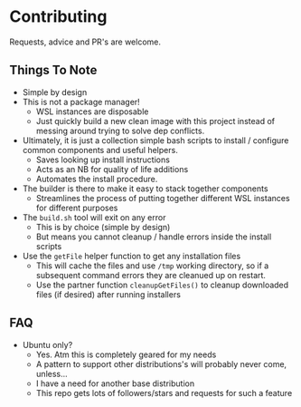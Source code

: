 # Contributing
Requests, advice and PR's are welcome.

## Things To Note
* Simple by design
* This is not a package manager!
    * WSL instances are disposable
    * Just quickly build a new clean image with this project instead of messing around trying to solve dep conflicts.
* Ultimately, it is just a collection simple bash scripts to install / configure common components and useful helpers.
    * Saves looking up install instructions
    * Acts as an NB for quality of life additions
    * Automates the install procedure.
* The builder is there to make it easy to stack together components
    * Streamlines the process of putting together different WSL instances for different purposes
* The `build.sh` tool will exit on any error
    * This is by choice (simple by design)
    * But means you cannot cleanup / handle errors inside the install scripts
* Use the `getFile` helper function to get any installation files
    * This will cache the files and use `/tmp` working directory, so if a subsequent command errors they are cleanued up on restart.
    * Use the partner function `cleanupGetFiles()` to cleanup downloaded files (if desired) after running installers

## FAQ
* Ubuntu only?
    * Yes. Atm this is completely geared for my needs
    * A pattern to support other distributions's will probably never come, unless...
    * I have a need for another base distribution
    * This repo gets lots of followers/stars and requests for such a feature
